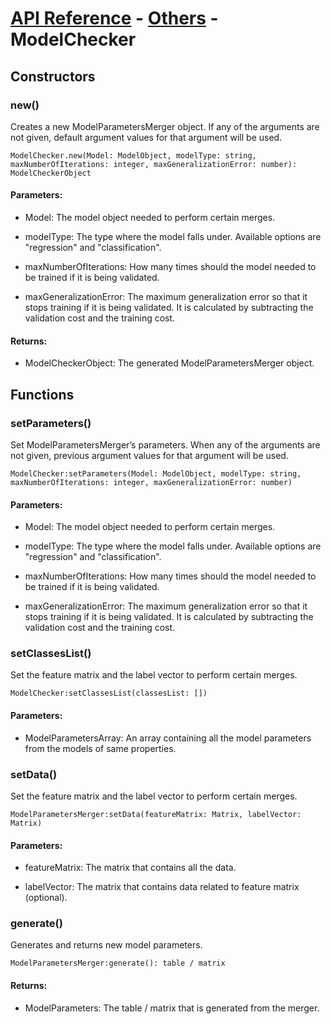 # [API Reference](../../API.md) - [Others](../Others.md) - ModelChecker

## Constructors

### new()

Creates a new ModelParametersMerger object. If any of the arguments are not given, default argument values for that argument will be used.

```
ModelChecker.new(Model: ModelObject, modelType: string, maxNumberOfIterations: integer, maxGeneralizationError: number): ModelCheckerObject
```

#### Parameters:

* Model: The model object needed to perform certain merges.

* modelType: The type where the model falls under. Available options are "regression" and "classification".

* maxNumberOfIterations: How many times should the model needed to be trained if it is being validated.

* maxGeneralizationError: The maximum generalization error so that it stops training if it is being validated. It is calculated by subtracting the validation cost and the training cost.

#### Returns:

* ModelCheckerObject: The generated ModelParametersMerger object.

## Functions

### setParameters()

Set ModelParametersMerger’s parameters. When any of the arguments are not given, previous argument values for that argument will be used.

```
ModelChecker:setParameters(Model: ModelObject, modelType: string, maxNumberOfIterations: integer, maxGeneralizationError: number)
```

#### Parameters:

* Model: The model object needed to perform certain merges.

* modelType: The type where the model falls under. Available options are "regression" and "classification".

* maxNumberOfIterations: How many times should the model needed to be trained if it is being validated.

* maxGeneralizationError: The maximum generalization error so that it stops training if it is being validated. It is calculated by subtracting the validation cost and the training cost.

### setClassesList()

Set the feature matrix and the label vector to perform certain merges.

```
ModelChecker:setClassesList(classesList: [])
```

#### Parameters:

* ModelParametersArray: An array containing all the model parameters from the models of same properties.

### setData()

Set the feature matrix and the label vector to perform certain merges.

```
ModelParametersMerger:setData(featureMatrix: Matrix, labelVector: Matrix)
```

#### Parameters:

* featureMatrix: The matrix that contains all the data.

* labelVector: The matrix that contains data related to feature matrix (optional).

### generate()

Generates and returns new model parameters.

```
ModelParametersMerger:generate(): table / matrix
```

#### Returns:

* ModelParameters: The table / matrix that is generated from the merger.
